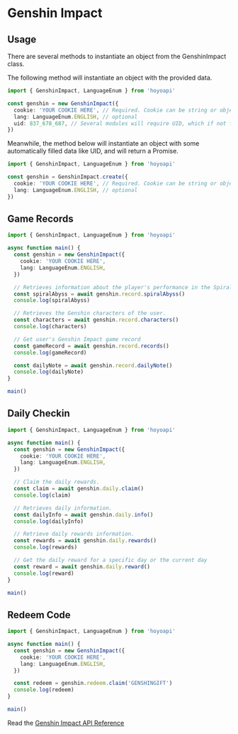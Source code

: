 # Genshin Impact

## Usage

There are several methods to instantiate an object from the GenshinImpact class.

The following method will instantiate an object with the provided data.

```ts
import { GenshinImpact, LanguageEnum } from 'hoyoapi'

const genshin = new GenshinImpact({
  cookie: 'YOUR COOKIE HERE', // Required. Cookie can be string or object, see the api refeence below
  lang: LanguageEnum.ENGLISH, // optional
  uid: 837_678_687, // Several modules will require UID, which if not filled in will throw an error.
})
```

Meanwhile, the method below will instantiate an object with some automatically filled data like UID, and will return a Promise.

```ts
import { GenshinImpact, LanguageEnum } from 'hoyoapi'

const genshin = GenshinImpact.create({
  cookie: 'YOUR COOKIE HERE', // Required. Cookie can be string or object, see the api refeence below
  lang: LanguageEnum.ENGLISH, // optional
})
```

## Game Records

```ts
import { GenshinImpact, LanguageEnum } from 'hoyoapi'

async function main() {
  const genshin = new GenshinImpact({
    cookie: 'YOUR COOKIE HERE',
    lang: LanguageEnum.ENGLISH,
  })

  // Retrieves information about the player's performance in the Spiral Abyss.
  const spiralAbyss = await genshin.record.spiralAbyss()
  console.log(spiralAbyss)

  // Retrieves the Genshin characters of the user.
  const characters = await genshin.record.characters()
  console.log(characters)

  // Get user's Genshin Impact game record
  const gameRecord = await genshin.record.records()
  console.log(gameRecord)

  const dailyNote = await genshin.record.dailyNote()
  console.log(dailyNote)
}

main()
```

## Daily Checkin

```ts
import { GenshinImpact, LanguageEnum } from 'hoyoapi'

async function main() {
  const genshin = new GenshinImpact({
    cookie: 'YOUR COOKIE HERE',
    lang: LanguageEnum.ENGLISH,
  })

  // Claim the daily rewards.
  const claim = await genshin.daily.claim()
  console.log(claim)

  // Retrieves daily information.
  const dailyInfo = await genshin.daily.info()
  console.log(dailyInfo)

  // Retrieve daily rewards information.
  const rewards = await genshin.daily.rewards()
  console.log(rewards)

  // Get the daily reward for a specific day or the current day
  const reward = await genshin.daily.reward()
  console.log(reward)
}

main()
```

## Redeem Code

```ts
import { GenshinImpact, LanguageEnum } from 'hoyoapi'

async function main() {
  const genshin = new GenshinImpact({
    cookie: 'YOUR COOKIE HERE',
    lang: LanguageEnum.ENGLISH,
  })

  const redeem = genshin.redeem.claim('GENSHINGIFT')
  console.log(redeem)
}

main()
```

Read the [Genshin Impact API Reference](/docs/api/classes/GenshinImpact)
